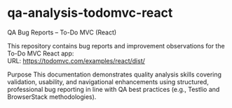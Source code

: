 # qa-analysis-todomvc-react

QA Bug Reports – To-Do MVC (React)

This repository contains bug reports and improvement observations for the To-Do MVC React app:  
URL: https://todomvc.com/examples/react/dist/

Purpose
This documentation demonstrates quality analysis skills covering validation, usability, and navigational enhancements using structured, professional bug reporting in line with QA best practices (e.g., Testlio and BrowserStack methodologies). 
